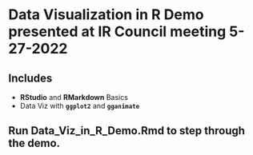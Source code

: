 # Data Visualization in R Demo presented at IR Council meeting 5-27-2022

## Includes

- **RStudio** and **RMarkdown** Basics
- Data Viz with **`ggplot2`** and **`gganimate`**

## Run Data_Viz_in_R_Demo.Rmd to step through the demo.
